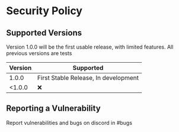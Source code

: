 # Security Policy

## Supported Versions

Version 1.0.0 will be the first usable release, with limited features. All previous versions are tests

| Version | Supported                           |
| ------- | ------------------------------------|
| 1.0.0   | First Stable Release, In development|
| <1.0.0  | :x:                                 |

## Reporting a Vulnerability
Report vulnerabilities and bugs on discord in #bugs

